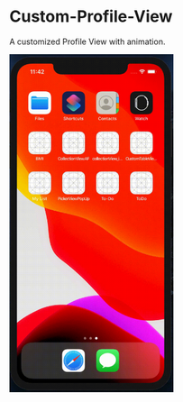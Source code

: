 # Custom-Profile-View

A customized Profile View with animation. 


<img src="vdo.gif" height=600/>
